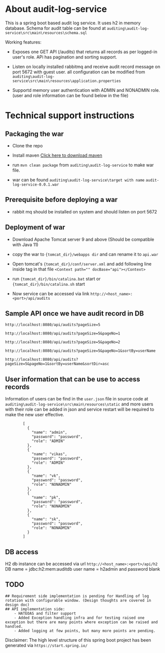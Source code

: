 # About audit-log-service

This is a spring boot based audit log service. It uses h2 in memory database. Schema for audit table can be found at `auditing\audit-log-service\src\main\resources\schema.sql`

Working features:

- Exposes one GET API (/audits) that returns all records as per logged-in user's role. APi has pagination and sorting support.

- Listen on locally installed rabbitmq and receive audit record message on port 5672 with guest user. all configuration can be modified from `auditing\audit-log-service\src\main\resources\application.properties`

- Supportd memory user authentication with ADMIN and NONADMIN role. (user and role information can be found below in the file)
	
	
# Technical support instructions

## Packaging the war

- 	Clone the repo

- 	Install maven [Click here to download maven](https://dlcdn.apache.org/maven/maven-3/3.8.6/binaries/apache-maven-3.8.6-bin.zip)

- 	run `mvn clean package` from `auditing\audit-log-service` to make war file.

-	war can be found `auditing\audit-log-service\target with name`  `audit-log-service-0.0.1.war`

## Prerequisite before deploying a war

- rabbit mq should be installed on system and should listen on port 5672

## Deployment of war

-	Download Apache Tomcat server 9 and above (Should be compatible with Java 11)

-   copy the war to `{tomcat_dir}/webapps dir` and can rename it to `api.war`

-   Open tomcat's `{tomcat_dir}/conf/server.xml` and add following line inside <Host> tag in that file
	`<Context path="" docBase="api"></Context>`
	
- 	run `{tomcat_dir}/bin/catalina.bat` start or `{tomcat_dir}/bin/catalina.sh` start

-   Now service can be accessed via link `http://<host_name>:<port>/api/audits`

## Sample API once we have audit record in DB

```
http://localhost:8080/api/audits?pageSize=5

http://localhost:8080/api/audits?pageSize=5&pageNo=1

http://localhost:8080/api/audits?pageSize=5&pageNo=2

http://localhost:8080/api/audits?pageSize=5&pageNo=1&sortBy=userName

http://localhost:8080/api/audits?pageSize=5&pageNo=1&sortBy=userName&sortDir=asc
```

## User information that can be use to access records

Information of users can be find in the `user.json` file in source code at `auditing\audit-log-service\src\main\resources\static` and more users with their role can be added in json and service restart will be required to make the new user effective.

```
		[
		  {
		    "name": "admin",
		    "password": "password",
		    "role": "ADMIN"
		  },
		  {
		    "name": "vikas",
		    "password": "password",
		    "role": "ADMIN"
		  },
		  {
		    "name": "vk",
		    "password": "password",
		    "role": "NONADMIN"
		  },
		  {
		    "name": "pk",
		    "password": "password",
		    "role": "NONADMIN"
		  },
		  {
		    "name": "sk",
		    "password": "password",
		    "role": "NONADMIN"
		  }
		]
```

## DB access

H2 db instance can be accessed via url `http://<host_name>:<port>/api/h2`
DB name = jdbc:h2:mem:auditdb
user name = h2admin and password blank

## TODO

	## Requirement side implementation is pending for Handling of log rotation with configurable window. (Design thoughts are covered in design doc)
	## API implementation side:
		- HATEOAS and filter support
		- Added Exception handling infra and for testing raised one exception but there are many points where exception can be raised and handled.
		- Added logging at few points, but many more points are pending.



Disclaimer: The high level structure of this spring boot project has been generated via `https://start.spring.io/`